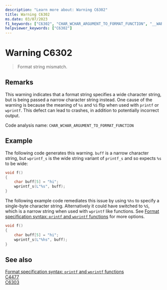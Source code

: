 ```yaml
---
description: "Learn more about: Warning C6302"
title: Warning C6302
ms.date: 03/07/2023
f1_keywords: ["C6302", "CHAR_WCHAR_ARGUMENT_TO_FORMAT_FUNCTION", "__WARNING_CHAR_WCHAR_ARGUMENT_TO_FORMAT_FUNCTION"]
helpviewer_keywords: ["C6302"]
---
```

# Warning C6302

> Format string mismatch.

## Remarks

This warning indicates that a format string specifies a wide character string, but is being passed a narrow character string instead. One cause of the warning is because the meaning of `%s` and `%S` flip when used with `printf` or `wprintf`. This defect can lead to crashes, in addition to potentially incorrect output.

Code analysis name: `CHAR_WCHAR_ARGUMENT_TO_FORMAT_FUNCTION`

## Example

The following code generates this warning. `buff` is a narrow character string, but `wprintf_s` is the wide string variant of `printf_s` and so expects `%s` to be wide:

```cpp
void f()
{
    char buff[5] = "hi";
    wprintf_s(L"%s", buff);
}
```

The following example code remediates this issue by using `%hs` to specify a single-byte character string.  Alternatively it could have switched to `%S`, which is a narrow string when used with `wprintf` like functions. See [Format specification syntax: `printf` and `wprintf` functions](../c-runtime-library/format-specification-syntax-printf-and-wprintf-functions.md#type-field-characters) for more options.

```cpp
void f()
{
    char buff[5] = "hi";
    wprintf_s(L"%hs", buff);
}
```

## See also

[Format specification syntax: `printf` and `wprintf` functions](../c-runtime-library/format-specification-syntax-printf-and-wprintf-functions.md)\
[C4477](../error-messages/compiler-warnings/C4477.md)\
[C6303](./C6303.md)
